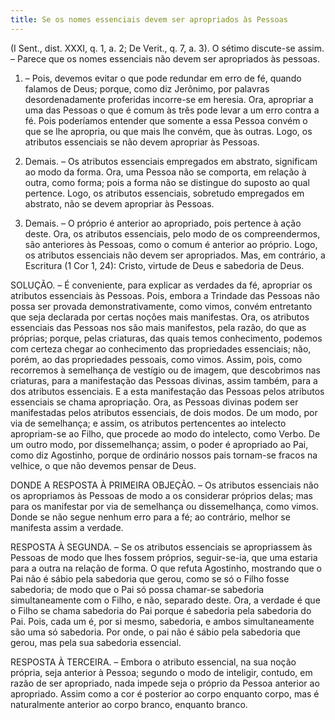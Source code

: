 ```yaml
---
title: Se os nomes essenciais devem ser apropriados às Pessoas
---
```


(I Sent., dist. XXXI, q. 1, a. 2; De Verit., q. 7, a. 3).
  O sétimo discute-se assim. – Parece que os nomes essenciais não devem ser apropriados às pessoas.  

1. – Pois, devemos evitar o que pode redundar em erro de fé, quando falamos de Deus; porque, como diz Jerônimo, por palavras desordenadamente proferidas incorre-se em heresia. Ora, apropriar a uma das Pessoas o que é comum às três pode levar a um erro contra a fé. Pois poderíamos entender que somente a essa Pessoa convém o que se lhe apropria, ou que mais lhe convém, que às outras. Logo, os atributos essenciais se não devem apropriar às Pessoas. 

2. Demais. – Os atributos essenciais empregados em abstrato, significam ao modo da forma. Ora, uma Pessoa não se comporta, em relação à outra, como forma; pois a forma não se distingue do suposto ao qual pertence. Logo, os atributos essenciais, sobretudo empregados em abstrato, não se devem apropriar às Pessoas.  

3. Demais. – O próprio é anterior ao apropriado, pois pertence à ação deste. Ora, os atributos essenciais, pelo modo de os compreendermos, são anteriores às Pessoas, como o comum é anterior ao próprio. Logo, os atributos essenciais não devem ser apropriados.  Mas, em contrário, a Escritura (1 Cor 1, 24): Cristo, virtude de Deus e sabedoria de Deus.  

SOLUÇÃO. – É conveniente, para explicar as verdades da fé, apropriar os atributos essenciais às Pessoas. Pois, embora a Trindade das Pessoas não possa ser provada demonstrativamente, como vimos, convém entretanto que seja declarada por certas noções mais manifestas. Ora, os atributos essenciais das Pessoas nos são mais manifestos, pela razão, do que as próprias; porque, pelas criaturas, das quais temos conhecimento, podemos com certeza chegar ao conhecimento das propriedades essenciais; não, porém, ao das propriedades pessoais, como vimos. Assim, pois, como recorremos à semelhança de vestígio ou de imagem, que descobrimos nas criaturas, para a manifestação das Pessoas divinas, assim também, para a dos atributos essenciais. E a esta manifestação das Pessoas pelos atributos essenciais se chama apropriação.  Ora, as Pessoas divinas podem ser manifestadas pelos atributos essenciais, de dois modos. De um modo, por via de semelhança; e assim, os atributos pertencentes ao intelecto apropriam-se ao Filho, que procede ao modo do intelecto, como Verbo. De um outro modo, por dissemelhança; assim, o poder é apropriado ao Pai, como diz Agostinho, porque de ordinário nossos pais tornam-se fracos na velhice, o que não devemos pensar de Deus.  

DONDE A RESPOSTA À PRIMEIRA OBJEÇÃO. – Os atributos essenciais não os apropriamos às Pessoas de modo a os considerar próprios delas; mas para os manifestar por via de semelhança ou dissemelhança, como vimos. Donde se não segue nenhum erro para a fé; ao contrário, melhor se manifesta assim a verdade.  

RESPOSTA À SEGUNDA. – Se os atributos essenciais se apropriassem às Pessoas de modo que lhes fossem próprios, seguir-se-ia, que uma estaria para a outra na relação de forma. O que refuta Agostinho, mostrando que o Pai não é sábio pela sabedoria que gerou, como se só o Filho fosse sabedoria; de modo que o Pai só possa chamar-se sabedoria simultaneamente com o Filho, e não, separado deste. Ora, a verdade é que o Filho se chama sabedoria do Pai porque é sabedoria pela sabedoria do Pai. Pois, cada um é, por si mesmo, sabedoria, e ambos simultaneamente são uma só sabedoria. Por onde, o pai não é sábio pela sabedoria que gerou, mas pela sua sabedoria essencial.  

RESPOSTA À TERCEIRA. – Embora o atributo essencial, na sua noção própria, seja anterior à Pessoa; segundo o modo de inteligir, contudo, em razão de ser apropriado, nada impede seja o próprio da Pessoa anterior ao apropriado. Assim como a cor é posterior ao corpo enquanto corpo, mas é naturalmente anterior ao corpo branco, enquanto branco.